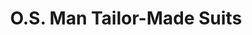 ---
title: "O.S. Man Tailor-Made Suits"
url: /pretoria/o-s-man-tailor-made-suits/
shop: Kleidung
---